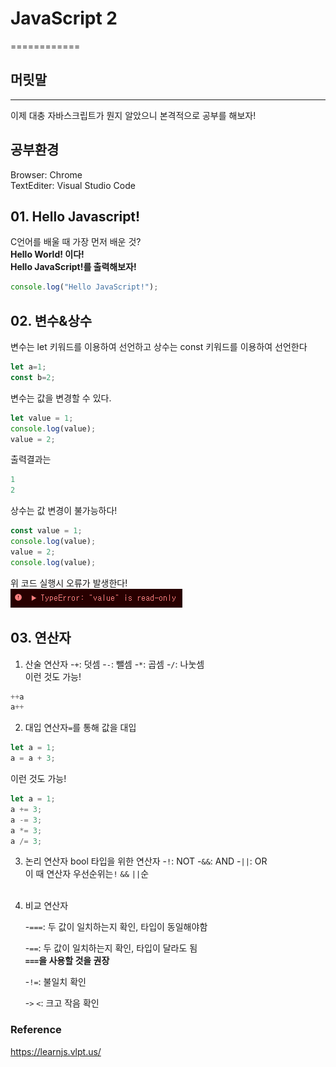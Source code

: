 # JavaScript 2
============

## 머릿말
------

이제 대충 자바스크립트가 뭔지 알았으니 본격적으로 공부를 해보자!

## 공부환경

Browser: Chrome  
TextEditer: Visual Studio Code

## 01.	Hello Javascript!

C언어를 배울 때 가장 먼저 배운 것?  
**Hello World! 이다!**  
**Hello JavaScript!를 출력해보자!**

```javascript
console.log("Hello JavaScript!");
```

## 02.	변수&상수 
변수는 let 키워드를 이용하여 선언하고 상수는 const 키워드를 이용하여 선언한다

```javascript
let a=1;
const b=2;
```

변수는 값을 변경할 수 있다.

```javascript
let value = 1;
console.log(value);
value = 2;
```

출력결과는

```javascript
1
2
```

상수는 값 변경이 불가능하다!

```javascript
const value = 1;
console.log(value);
value = 2;
console.log(value);
```

위 코드 실행시 오류가 발생한다!  
<img src="./const_error.png">

## 03.	연산자 
1.	산술 연산자
-`+`: 덧셈
-`-`: 뺄셈
-`*`: 곱셈
-`/`: 나눗셈<br>이런 것도 가능!

```javascript
++a
a++
```

2.	대입 연산자`=`를 통해 값을 대입

```javascript
let a = 1;
a = a + 3;
```

이런 것도 가능!

```javascript
let a = 1;
a += 3;
a -= 3;
a *= 3;
a /= 3;
```

3.	논리 연산자 bool 타입을 위한 연산자 
-`!`: NOT 
-`&&`: AND 
-`||`: OR <br> 이 때 연산자 우선순위는`!` `&&` `||`순  
	<br>
	
4. 비교 연산자 

   -`===`: 두 값이 일치하는지 확인, 타입이 동일해야함 

   -`==`: 두 값이 일치하는지 확인, 타입이 달라도 됨<br>__`===`을 사용할 것을 권장__ 

   -`!=`: 불일치 확인 

   -`>` `<`: 크고 작음 확인

### Reference

https://learnjs.vlpt.us/